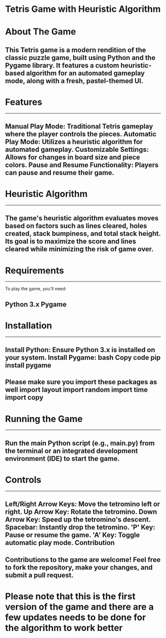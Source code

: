 # Tetris Game with Heuristic Algorithm

# About The Game

This Tetris game is a modern rendition of the classic puzzle game, built using Python and the Pygame library. It features a custom heuristic-based algorithm for an automated gameplay mode, along with a fresh, pastel-themed UI.
----------------------------
# Features
----------------------------
Manual Play Mode: Traditional Tetris gameplay where the player controls the pieces.
Automatic Play Mode: Utilizes a heuristic algorithm for automated gameplay.
Customizable Settings: Allows for changes in board size and piece colors.
Pause and Resume Functionality: Players can pause and resume their game.
----------------------------
# Heuristic Algorithm
----------------------------
The game's heuristic algorithm evaluates moves based on factors such as lines cleared, holes created, stack bumpiness, and total stack height. Its goal is to maximize the score and lines cleared while minimizing the risk of game over.
----------------------------
# Requirements
----------------------------
To play the game, you'll need:

Python 3.x
Pygame
----------------------------
# Installation
----------------------------
Install Python: Ensure Python 3.x is installed on your system.
Install Pygame:
bash
Copy code
pip install pygame
----------------------------
Please make sure you import these packages as well
import layout
import random
import time
import copy
----------------------------
# Running the Game
----------------------------
Run the main Python script (e.g., main.py) from the terminal or an integrated development environment (IDE) to start the game.
----------------------------
# Controls
----------------------------
Left/Right Arrow Keys: Move the tetromino left or right.
Up Arrow Key: Rotate the tetromino.
Down Arrow Key: Speed up the tetromino's descent.
Spacebar: Instantly drop the tetromino.
'P' Key: Pause or resume the game.
'A' Key: Toggle automatic play mode.
Contribution
----------------------------
Contributions to the game are welcome! Feel free to fork the repository, make your changes, and submit a pull request.
----------------------------
# Please note that this is the first version of the game and there are a few updates needs to be done for the algorithm to work better